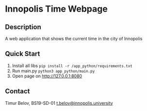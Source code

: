 # Innopolis Time Webpage

## Description

A web application that shows the current time in the city of Innopolis

## Quick Start

1. Install all libs `pip install -r /app_python/requirements.txt`
2. Run main.py `python3 app_python/main.py`
3. Open page on http://127.0.0.1:8080

## Contact

Timur Belov, BS19-SD-01
t.belov@innopolis.university
